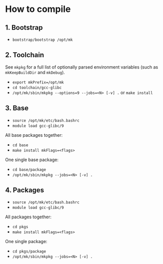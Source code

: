 # How to compile

## 1. Bootstrap
- `bootstrap/bootstrap /opt/mk`


## 2. Toolchain
See `mkpkg` for a full list of optionally parsed environment variables
(such as `mkKeepBuildDir` and `mkDebug`).
- `export mkPrefix=/opt/mk`
- `cd toolchain/gcc-glibc`
- `/opt/mk/sbin/mkpkg --options=9 --jobs=<N> [-v] .` or `make install`


## 3. Base
- `source /opt/mk/etc/bash.bashrc`
- `module load gcc-glibc/9`

All base packages together:
- `cd base`
- `make install mkFlags=<flags>`

One single base package:
- `cd base/package`
- `/opt/mk/sbin/mkpkg --jobs=<N> [-v] .`


## 4. Packages
- `source /opt/mk/etc/bash.bashrc`
- `module load gcc-glibc/9`

All packages together:
- `cd pkgs`
- `make install mkFlags=<flags>`

One single package:
- `cd pkgs/package`
- `/opt/mk/sbin/mkpkg --jobs=<N> [-v] .`
